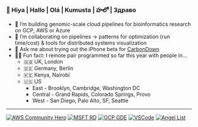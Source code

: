 ### 👋 Hiya | Hallo | Olá | Kumusta | హలో | Здраво

- 🔭  I’m building genomic-scale cloud pipelines for bioinformatics research on GCP, AWS or Azure
- 👯  I’m collaborating on pipelines -> patterns for optimization (run time/cost) & tools for distributed systems visualization
- 🌲  Ask me about trying out the iPhone beta for [CarbonDown](https://www.carbondownapp.com/)
- 👩‍💻  Fun fact: I remote pair programmed so far this year with people in...
  - 🇬🇧  UK, London 
  - 🇩🇪  Germany, Berlin 
  - 🇰🇪  Kenya, Nairobi 
  - 🇺🇸  US 
    - East - Brooklyn, Cambridge, Washington DC   
    - Central - Grand Rapids, Colorado Springs,  Provo 
    - West - San Diego, Palo Alto, SF, Seattle 
  
---

[![AWS Community Hero](https://github.com/lynnlangit/lynnlangit/blob/master/badges/aws.svg)](https://aws.amazon.com/developer/community/heroes/lynn-langit/)
[![MSFT RD](https://github.com/lynnlangit/lynnlangit/blob/master/badges/azure.svg)](https://rd.microsoft.com/en-us/lynn-langit)
[![GCP GDE](https://github.com/lynnlangit/lynnlangit/blob/master/badges/cloud.svg)](https://developers.google.com/community/experts/directory/profile/profile-lynn_langit)
[![VSCode](https://github.com/lynnlangit/lynnlangit/blob/master/badges/visualstudio_code.svg)](http://www.lynnlangit.com)
[![Angel List](https://github.com/lynnlangit/lynnlangit/blob/master/badges/angellist.svg)](https://angel.co/u/lynn-langit)

